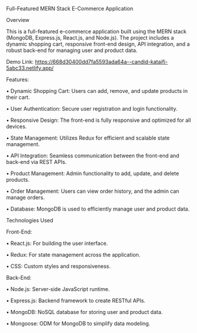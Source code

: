 Full-Featured MERN Stack E-Commerce Application

Overview

This is a full-featured e-commerce application built using the MERN stack (MongoDB, Express.js, React.js, and Node.js). The project includes a dynamic shopping cart, responsive front-end design, API integration, and a robust back-end for managing user and product data.

Demo Link: https://668d30400dd7fa5593ada64a--candid-kataifi-5abc33.netlify.app/

Features:

•	Dynamic Shopping Cart: Users can add, remove, and update products in their cart.

•	User Authentication: Secure user registration and login functionality.

•	Responsive Design: The front-end is fully responsive and optimized for all devices.

•	State Management: Utilizes Redux for efficient and scalable state management.

•	API Integration: Seamless communication between the front-end and back-end via REST APIs.

•	Product Management: Admin functionality to add, update, and delete products.

•	Order Management: Users can view order history, and the admin can manage orders.

•	Database: MongoDB is used to efficiently manage user and product data.

Technologies Used

Front-End:

•	React.js: For building the user interface.

•	Redux: For state management across the application.

•	CSS: Custom styles and responsiveness.

Back-End:

•	Node.js: Server-side JavaScript runtime.

•	Express.js: Backend framework to create RESTful APIs.

•	MongoDB: NoSQL database for storing user and product data.

•	Mongoose: ODM for MongoDB to simplify data modeling.






